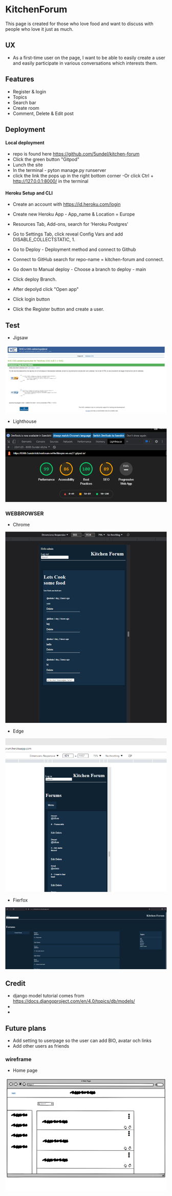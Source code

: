 # KitchenForum
This page is created for those who love food and want to discuss with people who love it just as much.

## UX
- As a first-time user on the page, I want to be able to easily create a user and easily participate in various conversations which interests them.


## Features
   + Register & login
   + Topics
   + Search bar
   + Create room
   + Comment, Delete & Edit post



## Deployment
  #### Local deployment
   - repo is found here https://github.com/5undel/kitchen-forum
   - Click the green button "Gitpod"
   - Lunch the site
   - In the terminal - pyton manage.py runserver
   -  click the link the pops up in the right bottom corner 
   -Or click Ctrl + http://127.0.0.1:8000/ in the terminal

  #### Heroku Setup and CLI
   - Create an account with https://id.heroku.com/login
   - Create new Heroku App - App_name & Location = Europe
   - Resources Tab, Add-ons, search for  ‘Heroku Postgres’
   - Go to Settings Tab, click reveal Config Vars and add DISABLE_COLLECTSTATIC, 1.
   - Go to Deploy - Deployment method and connect to Github
   - Connect to GitHub search for repo-name = kitchen-forum and connect.
   - Go down to Manual deploy - Choose a branch to deploy - main
   - Click deploy Branch.
   - After depolyd click "Open app" 

   - Click login button
   - Click the Register button and create a user.



## Test
- Jigsaw

![image](image/jigsaw.kitchenforum.png)

- Lighthouse

![image](image/lighthouse.png)

### WEBBROWSER
- Chrome

![image](image/chrome.png)

- Edge

![image](image/edge.png)

- Fierfox

![image](image/fierfox.png)

## Credit
 - django model tutorial comes from https://docs.djangoproject.com/en/4.0/topics/db/models/
 -
 -


## Future plans
- Add setting to userpage so the user can add BIO, avatar och links
- Add other users as friends


### wireframe
 - Home page

  ![image](image/homepage.png)
